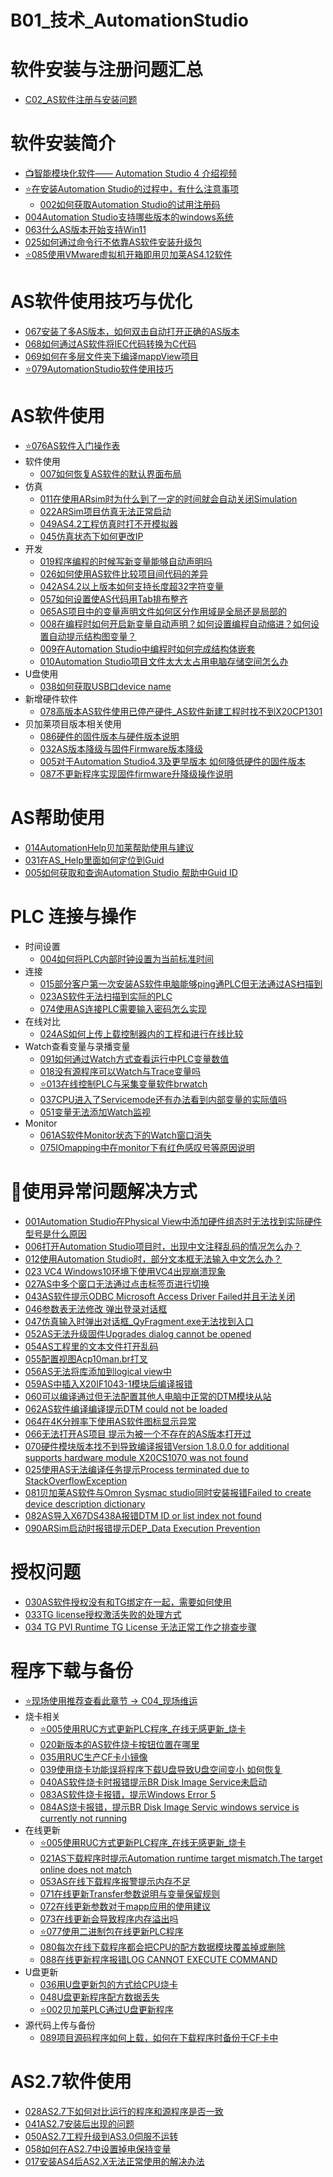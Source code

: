 # B01_技术_AutomationStudio

# 软件安装与注册问题汇总

- [C02_AS软件注册与安装问题](../C02_AS软件注册与安装问题/000C02_AS软件注册与安装问题.md)

# 软件安装简介

- [📺智能模块化软件—— Automation Studio 4 介绍视频](https://app9qg8os8w3630.pc.xiaoe-tech.com/p/t_pc/course_pc_detail/video/v_5d5b8ee7d1f84_h0sPBvE8)
- [⭐在安装Automation Studio的过程中，有什么注意事项](003在安装Automation%20Studio的过程中，有什么注意事项.md)
    - [002如何获取Automation Studio的试用注册码](002如何获取Automation%20Studio的试用注册码.md)
- [004Automation Studio支持哪些版本的windows系统](004Automation%20Studio支持哪些版本的windows系统.md)
- [063什么AS版本开始支持Win11](063什么AS版本开始支持Win11.md)
- [025如何通过命令行不依靠AS软件安装升级包](025如何通过命令行不依靠AS软件安装升级包.md)
- [⭐085使用VMware虚拟机开箱即用贝加莱AS4.12软件](085使用VMware虚拟机开箱即用贝加莱AS4.12软件.md)

# AS软件使用技巧与优化

- [067安装了多AS版本，如何双击自动打开正确的AS版本](067安装了多AS版本，如何双击自动打开正确的AS版本.md)
- [068如何通过AS软件将IEC代码转换为C代码](068如何通过AS软件将IEC代码转换为C代码.md)
- [069如何在多层文件夹下编译mappView项目](069如何在多层文件夹下编译mappView项目.md)
- [⭐079AutomationStudio软件使用技巧](079AutomationStudio软件使用技巧.md)

# AS软件使用

- [⭐076AS软件入门操作表](076AS软件入门操作表.md)
- 软件使用
    - [007如何恢复AS软件的默认界面布局](007如何恢复AS软件的默认界面布局.md)
- 仿真
    - [011在使用ARsim时为什么到了一定的时间就会自动关闭Simulation](011在使用ARsim时为什么到了一定的时间就会自动关闭Simulation.md)
    - [022ARSim项目仿真无法正常启动](022ARSim项目仿真无法正常启动.md)
    - [049AS4.2工程仿真时打不开模拟器](049AS4.2工程仿真时打不开模拟器.md)
    - [045仿真状态下如何更改IP](045仿真状态下如何更改IP.md)
- 开发
    - [019程序编程的时候写新变量能够自动声明吗](019程序编程的时候写新变量能够自动声明吗.md)
    - [026如何使用AS软件比较项目间代码的差异](026如何使用AS软件比较项目间代码的差异.md)
    - [042AS4.2以上版本如何支持长度超32字符变量](042AS4.2以上版本如何支持长度超32字符变量.md)
    - [057如何设置使AS代码用Tab排布整齐](057如何设置使AS代码用Tab排布整齐.md)
    - [065AS项目中的变量声明文件如何区分作用域是全局还是局部的](065AS项目中的变量声明文件如何区分作用域是全局还是局部的.md)
    - [008在编程时如何开启新变量自动声明？如何设置编程自动缩进？如何设置自动提示结构图变量？](008在编程时如何开启新变量自动声明？如何设置编程自动缩进？如何设置自动提示结构图变量？.md)
    - [009在Automation Studio中编程时如何完成结构体嵌套](009在Automation%20Studio中编程时如何完成结构体嵌套.md)
    - [010Automation Studio项目文件太大太占用电脑存储空间怎么办](010Automation%20Studio项目文件太大太占用电脑存储空间怎么办.md)
- U盘使用
    - [038如何获取USB口device name](038如何获取USB口device%20name.md)
- 新增硬件软件
    - [078高版本AS软件使用已停产硬件_AS软件新建工程时找不到X20CP1301](078高版本AS软件使用已停产硬件.md)
- 贝加莱项目版本相关使用
    - [086硬件的固件版本与硬件版本说明](086硬件的固件版本与硬件版本说明.md)
    - [032AS版本降级与固件Firmware版本降级](032AS版本降级与固件Firmware版本降级.md)
    - [005对于Automation Studio4.3及更早版本 如何降低硬件的固件版本](005对于Automation%20Studio4.3及更早版本%20如何降低硬件的固件版本.md)
    - [087不更新程序实现固件firmware升降级操作说明](087不更新程序实现固件firmware升降级操作说明.md)

# AS帮助使用

- [014AutomationHelp贝加莱帮助使用与建议](014AutomationHelp贝加莱帮助使用与建议.md)
- [031在AS_Help里面如何定位到Guid](031在AS_Help里面如何定位到Guid.md)
- [005如何获取和查询Automation Studio 帮助中Guid ID](005如何获取和查询Automation%20Studio%20帮助中Guid%20ID.md)

# PLC 连接与操作

- 时间设置
    - [004如何将PLC内部时钟设置为当前标准时间](004如何将PLC内部时钟设置为当前标准时间.md)
- 连接
    - [015部分客户第一次安装AS软件电脑能够ping通PLC但无法通过AS扫描到](015部分客户第一次安装AS软件电脑能够ping通PLC但无法通过AS扫描到.md)
    - [023AS软件无法扫描到实际的PLC](023AS软件无法扫描到实际的PLC.md)
    - [074使用AS连接PLC需要输入密码怎么实现](074使用AS连接PLC需要输入密码怎么实现.md)
- 在线对比
    - [024AS如何上传上载控制器内的工程和进行在线比较](024AS如何上传控制器内的工程和进行在线比较.md)
- Watch查看变量与录播变量
    - [091如何通过Watch方式查看运行中PLC变量数值](091如何通过Watch方式查看运行中PLC变量数值.md)
    - [018没有源程序可以Watch与Trace变量吗](018没有源程序可以Watch与Trace变量吗.md)
    - [⭐013在线控制PLC与采集变量软件brwatch](/C07_工具/013在线控制PLC与采集变量软件brwatch.md)
    - [037CPU进入了Servicemode还有办法看到内部变量的实际值吗](037CPU进入了Servicemode还有办法看到内部变量的实际值吗.md)
    - [051变量无法添加Watch监视](051变量无法添加Watch监视.md)
- Monitor
    - [061AS软件Monitor状态下的Watch窗口消失](061AS软件Monitor状态下的Watch窗口消失.md)
    - [075IOmapping中在monitor下有红色感叹号等原因说明](075IOmapping中在monitor下有红色感叹号等原因说明.md)

# 🐞使用异常问题解决方式

- [001Automation Studio在Physical View中添加硬件组态时无法找到实际硬件型号是什么原因](001Automation%20Studio在Physical%20View中添加硬件组态时无法找到实际硬件型号是什么原因.md)
- [006打开Automation Studio项目时，出现中文注释乱码的情况怎么办？](006打开Automation%20Studio项目时，出现中文注释乱码的情况怎么办？.md)
- [012使用Automation Studio时，部分文本框无法输入中文怎么办？ ](012使用Automation%20Studio时部分文本框无法输入中文怎么办.md)
- [023 VC4 Windows10环境下使用VC4出现崩溃现象](/A03_产品_PC和HMI/023%20VC4%20Windows10环境下使用VC4出现崩溃现象.md)
- [027AS中多个窗口无法通过点击标签页进行切换](027AS中多个窗口无法通过点击标签页进行切换.md)
- [043AS软件提示ODBC Microsoft Access Driver Failed并且无法关闭](043AS软件提示ODBC%20Microsoft%20Access%20Driver%20Failed并且无法关闭.md)
- [046参数表无法修改 弹出登录对话框](046参数表无法修改%20弹出登录对话框.md)
- [047仿真输入时弹出对话框_QyFragment.exe无法找到入口](047仿真输入时弹出对话框_QyFragment.exe无法找到入口.md)
- [052AS无法升级固件Upgrades dialog cannot be opened](052AS无法升级固件Upgrades%20dialog%20cannot%20be%20opened.md)
- [054AS工程里的文本文件打开乱码](054AS工程里的文本文件打开乱码.md)
- [055配置视图Acp10man.br打叉](055配置视图Acp10man.br打叉.md)
- [056AS无法将库添加到logical view中](056AS无法将库添加到logical%20view中.md)
- [059AS中插入X20IF1043-1模块后编译报错](059AS中插入X20IF1043-1模块后编译报错.md)
- [060可以编译通过但无法配置其他人电脑中正常的DTM模块从站](060可以编译通过但无法配置其他人电脑中正常的DTM模块从站.md)
- [062AS软件编译编译提示DTM could not be loaded](062AS软件编译编译提示DTM%20could%20not%20be%20loaded.md)
- [064在4K分辨率下使用AS软件图标显示异常](064在4K分辨率下使用AS软件图标显示异常.md)
- [066无法打开AS项目 提示为被一个不存在的AS版本打开过](066无法打开AS项目%20提示为被一个不存在的AS版本打开过.md)
- [070硬件模块版本找不到导致编译报错Version 1.8.0.0 for additional supports hardware module X20CS1070 was not found](070硬件模块版本找不到导致编译报错Version%201.8.0.0%20for%20additional%20supports%20hardware%20module%20X20CS1070%20was%20not%20found.md)
- [025使用AS无法编译任务提示Process terminated due to StackOverflowException](025使用AS无法编译任务提示Process%20terminated%20due%20to%20StackOverflowException.md)
- [081贝加莱AS软件与Omron Sysmac studio同时安装报错Failed to create device description dictionary](081贝加莱AS软件与Omron%20Sysmac%20studio同时安装报错Failed%20to%20create%20device%20description%20dictionary.md)
- [082AS导入X67DS438A报错DTM ID or list index not found](082AS导入X67DS438A报错DTM%20ID%20or%20list%20index%20not%20found.md)
- [090ARSim启动时报错提示DEP_Data Execution Prevention](090ARSim启动时报错提示DEP_Data%20Execution%20Prevention.md)

# 授权问题

- [030AS软件授权没有和TG绑定在一起，需要如何使用](030AS软件授权没有和TG绑定在一起，需要如何使用.md)
- [033TG license授权激活失败的处理方式](033TG%20license授权激活失败的处理方式.md)
- [034 TG PVI Runtime TG License 无法正常工作之排查步骤](034%20TG%20PVI%20Runtime%20TG%20License%20无法正常工作之排查步骤.md)

# 程序下载与备份

- [⭐现场使用推荐查看此章节 → C04_现场维运](/C04_现场维运/000C04_现场维运.md)
- 烧卡相关
    - [⭐005使用RUC方式更新PLC程序_在线无感更新_烧卡](/C04_现场维运/005使用RUC方式更新PLC程序_在线无感更新_烧卡.md)
    - [020新版本的AS软件烧卡按钮位置在哪里](020新版本的AS软件烧卡按钮位置在哪里.md)
    - [035用RUC生产CF卡小镜像](035用RUC生产CF卡小镜像.md)
    - [039使用烧卡功能误将程序下载U盘导致U盘空间变小 如何恢复](039使用烧卡功能误将程序下载U盘导致U盘空间变小%20如何恢复.md)
    - [040AS软件烧卡时报错提示BR Disk Image Service未启动](040AS软件烧卡时报错提示BR%20Disk%20Image%20Service未启动.md)
    - [083AS软件烧卡报错，提示Windows Error 5](083AS软件烧卡报错，提示Windows%20Error%205.md)
    - [084AS烧卡报错，提示BR Disk Image Servic windows service is currently not running](084AS烧卡报错，提示BR%20Disk%20Image%20Servic%20windows%20service%20is%20currently%20not%20running.md)
- 在线更新
    - [⭐005使用RUC方式更新PLC程序_在线无感更新_烧卡](/C04_现场维运/005使用RUC方式更新PLC程序_在线无感更新_烧卡.md)
    - [021AS下载程序时提示Automation runtime target mismatch.The target online does not match](021AS下载程序时提示Automation%20runtime%20target%20mismatch.The%20target%20online%20does%20not%20match.md)
    - [053AS在线下载程序报警提示内存不足](053AS在线下载程序报警提示内存不足.md)
    - [071在线更新Transfer参数说明与变量保留规则](071在线更新Transfer参数说明与变量保留规则.md)
    - [072在线更新参数对于mapp应用的使用建议](072在线更新参数对于mapp应用的使用建议.md)
    - [073在线更新会导致程序内存溢出吗](073在线更新会导致程序内存溢出吗.md)
    - [⭐077使用二进制包在线更新PLC程序](077使用二进制包在线更新PLC程序.md)
    - [080每次在线下载程序都会把CPU的配方数据模块覆盖掉或删除](080每次在线下载程序都会把CPU的配方数据模块覆盖掉或删除.md)
    - [088在线更新程序报错LOG CANNOT EXECUTE COMMAND](088在线更新程序报错LOG%20CANNOT%20EXECUTE%20COMMAND.md)
- U盘更新
    - [036用U盘更新包的方式给CPU烧卡](036用U盘更新包的方式给CPU烧卡.md)
    - [048U盘更新程序配方数据丢失](048U盘更新程序配方数据丢失.md)
    - [⭐002贝加莱PLC通过U盘更新程序](/C04_现场维运/002贝加莱PLC通过U盘更新程序.md)
- 源代码上传与备份
    - [089项目源码程序如何上载，如何在下载程序时备份于CF卡中](089项目源码程序如何在下载程序时备份于CF卡中.md)

# AS2.7软件使用

- [028AS2.7下如何对比运行的程序和源程序是否一致](028AS2.7下如何对比运行的程序和源程序是否一致.md)
- [041AS2.7安装后出现的问题](041AS2.7安装后出现的问题.md)
- [050AS2.7工程升级到AS3.0伺服不运转](050AS2.7工程升级到AS3.0伺服不运转.md)
- [058如何在AS2.7中设置掉电保持变量](058如何在AS2.7中设置掉电保持变量.md)
- [017安装AS4后AS2.X无法正常使用的解决办法](/C02_AS软件注册与安装问题/017安装AS4后AS2.X无法正常使用的解决办法.md)
